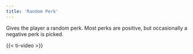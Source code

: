 ```yaml
---
title: 'Random Perk'
---
```


Gives the player a random perk. Most perks are positive, but occasionally a negative perk is picked.

{{< ti-video >}}
